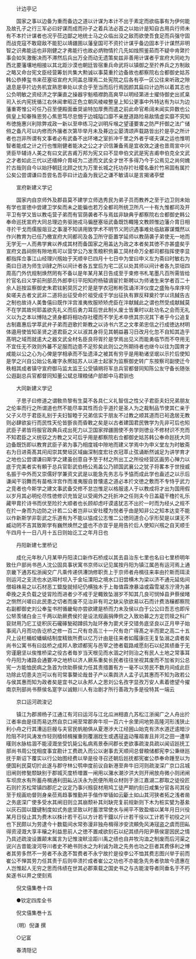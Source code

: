 <!-- { "loadSidebar": true } -->

　　计边亭记

　　国家之事以边备为重而备边之道以计谋为本计不出于素定而欲临事有为伊何能及故孔子之行三军必曰好谋而成而孙子之着兵法必首之以始计是知自古用兵行师未有不本扵计谋者也况乎莅边鄙之地统士马之众临出没之敌而欲使吾食足而兵强守固而战克寇不敢窥敌不能犯以靖疆圉以藩皇国可不资扵计谋乎备边固本于计谋然非明智之识弗能运也非刚健之才弗能行也故必炳物情扵几先如烛照鉴茹而不疑中肯綮扵事会如矢激衡决而不滞然后兵出万全而动无遗策矣兹非善用计谋者乎宣府大同屹为西北要藩壤地相接以其北距沙漠也朝廷皆宿重兵命武将以镇御之至扵养兵之方制敌之略又命台宪文臣经营筹划共集大勲诚以事莫重扵边备故也都察院右佥都御史姑苏韩公恭捧玺书来莅塞垣宣府大同盖总理焉二处宪院之后各有亭一区公往来听政之隙退息是亭扵边务机宜熟思审处以求合乎至当而后行焉因颜其扁曰计边所以着其志也公负明敏之资经济之学廉直之操器宇魁梧襟韵高爽早以明经第进士擢侍御史出贰臬司入长内宪抚循江右休闻聿昭正色立朝风棱峻整皇上知公更事中外特达有为以为边藩重寄惟公可任乃召至便殿面垂奨谕特加厚赉而遣之前此命官希阔未闻实异数也公佩皇上知眷殊恩劳心焦思笃尽忠悃于边城隘口靡不亲歴道路险易敌情虚实靡不究知布徳施惠兴利除弊戎政一新以至申练习之训明斥堠之望谨要害之防严扞御之法广储偫之备凡可以内修而外攘者次第毕举月未及朞边尘晏清颂声载路皆出扵是亭之所计者也岂非所谓有文事者必有武备不出环堵之室折冲千里之外者乎嗟夫谋之运也惟明智者能成之计之行也惟刚健者能决之公之才识信兼备焉是宜收效之速也昔周宣中兴贤臣毕辅诗人美之有曰文武吉甫万邦为宪又曰不显申伯文武是宪吉甫申伯克全文武之才者如此三代以还缙绅介胄岐为二途而文武全才世不多得乃今于公焉见之尚何媿扵古哉则自今以始抒朝廷北顾之忧为万里长城之托功存扵社稷名垂扵竹帛固有属扵公矣公尝谓谦曰吾尝名吾亭曰计边盍为我记之谦不敏请以是言揭诸亭壁

　　宣府新建义学记

　　国家内自京师外及郡县莫不建学立师选秀民为弟子员而教养之至于边卫则未始有学也宣徳中尝建卫学矣而未之能徧也若万全都司所统卫所凡一十有九惟都司及开平卫有学又皆以教屯营子弟而有官荫袭者不与焉兹非缺典乎都察院右佥都御史韩公奉命巡抚宣府大同总理边务驱驰戎马徧歴塞垣武备既饬輙隆文教顾惟边藩介胄日相寻扵干戈而儒服爼豆之事漫不知讲用致学术不明节义罔识遇事难处临敌寡谋慨然以作兴教育为已任乃檄宣府大同都司及各卫所守臣置学延师以教荫袭子弟使无一地而无学无一人而弗学兾以养成其材而备国家之用盖达为政之本者矣其徳不亦甚盛矣乎宣府文昌祠侧有隙地焉可以营学公乃发羡粮积赀募工简材命万全都司都指挥使李显都指挥佥事江山经理兴剏始于天顺辛巳四月十七日中为堂曰申义左为斋曰时敏右为斋曰日进为师生训肄之所以间计者各五堂后为宅二区以处其师以间计者各九崇垣四周高门外伉规制焕然罔有不备以是年某月某日告成至于束修书札笔墨凡百所需皆给扵官名曰义学前刑部员外郎李衍平阳知府杨辕谪宦扵斯聘以为师诸生来学者百二十余人廵按监察御史朱君铉躬奨厉之扵是是学衣冠彬彬弦诵洋洋仪度之盛殆与庠序埒矣嗟夫古者文武非二道将出征受命扵祖受成于学出征执有罪反释奠扵学以讯馘告古之制也故诗人美鲁僖曰既作泮宫淮夷攸服矫矫虎臣在泮献馘此之谓也然受成献馘莫不在学其故何耶盖欲先礼义而后勇力耳后世此制乆废士皆乗时以赴功名之会而无礼义以为之本以愽陆之贤身都将相功存社稷而不学无术卒偾其宗况其下者乎今公追复古制嘉惠后学萃武弁子弟而逰歌扵斯教之以诗书六艺之文孝弟忠信之行成徳达材明体邉用使皆知圣贤之道君臣之义以淑其身将见其朝益暮习日改月化忽不自知其造乎髙明之域而就逺大之器文武全材名臣良将胥扵是学焉出见义而能勇临节而不夺用无不宜任无不效则外蕃不足服而边患不足殄矣此则公之所期待者也继今以往为国育才咸能以公之心为心俾是学相承而不坠遗泽之被其有穷乎是用勒诸坚珉以示扵后使知是学之兴自公始公名雍字永熈姑苏人以进士起家为监察御史转广东按察司副使迁今秩相其成者镇守宣府御马监太监王公受镇朔将军总兵官都督同知陈公友守备长随张公遐副总兵官都督同知董公斌总理粮储户部郎中马君驯也

　　大同新建义学记

　　子思子曰修道之谓敎烝黎有生莫不各具仁义礼智信之性父子君臣夫妇兄弟朋友之伦率而行之所谓道也然不能尽率其性而合乎道扵是圣人为之裁制品节使其仁亲于父子义尽于君臣礼别于夫妇智睦于兄弟信实于朋友不过教之顺其道而已茍逸居无教则必肆欲妄行而民性天伦皆斵丧而昏斁之矣是以古者建国君民斆学为先非可后也矧武臣子弟皆将服官政典兵戎出死力以卫国家捍疆圉使不务学则徳业不修材识不充而不知君臣之义统驭之方教之又可后乎用是都察院右佥都御史姑苏韩公奉命廵抚大同边备既饬即以教育武臣子弟为事乃相度城中隙地而建义学焉中为申义堂左为时敏斋右为日进斋髙其闬闳崇其樊垣区域幽深制度宏壮衣冠萃止弦诵断然诚足为讲学育才之地也公尝谓谦曰斯学之建虽创意自予至于材之所出工之所役经营区画劳心殚力以底于完美者实有頼于总兵官彰武伯杨公焉盖公乃颕国武襄公之犹子将畧本于世授威名振于中外而又崇儒好学兼资文武是以能急先务志与予恊而成此学也盍述之以示后谦闻干羽舞而有苗格泮宫作而淮夷服自昔懐逺之道必本扵文徳之敷而不专恃乎武力之竞者也今斯学之建文事武备交修不怠岂惟足以格服逺人于以教成将才出为国用假以岁月其必明伦尽性徳修识充皆足以受阃外之托折冲之任则夫今日盖藴干橹扵礼乐藏甲胄扵诗书而伏至险扵大顺者也长顾却虑吁谟逺犹志不出扵一时而为经乆之规不在扵一身而为边防之计若二公者岂非以安社稷为悦者乎由是知非公之知本达变不能以作新斯学非彰武之乐道有为不能以恊成公志惟二公徳同道合心孚形契是以谋无不臧动罔不吉其致斯学有巍然焕然之盛也不亦宜乎是用告扵后人使知兴剏之自天顺壬午四月十一日八月十五日则始讫工之年月日也

　　丹阳新建七里桥记

　　成化元年秋八月某甲丹阳渎口新作石桥成以其去县治东七里也名曰七里桥明年致仕户部尚书邑人沈公固具事状寓书京师以记见属按丹阳为镇江属邑有运河焉上通京畿下通苏松浙闽交广凡乘传递供漕饷修职贡上于京师者舟楫往来率由扵斯而珥渎则运河之支流也水达珥村坝入于金坛溧阳之境水口旧尝横木为梁以济不通元延佑间僧祖袾易之以石材恶工盬旋就倾圮仍横独木于上毎值霖潦暴溢或霜雪凝冻泞滑为甚牵挽之夫负载之徒冐险而进者少不戒于足輙致坠溺岁不知其几良可悯悼县尹蔡侯暏之恻然兴嗟曰此民患之切者而废不见治非有司之缺尖欤欲易以石而计费浩穣都察院右副都御史刘公奉玺书拊循畿甸亦尝欲建是桥而力未及侯以白于公公曰吾志也即斥公帑羡储白金三千两以助厥费侯扵是设法规画捐俸赀之入致劝募之方定罚赎之科广裒财用乃庀工徒积灰石礲硺甃砌蹲鸱为趾环券为窦犬牙交错务底坚良以正月甲子始事阅八月而功告讫桥之修一百二尺有竒高三十一尺有竒广得髙之半而窦之高二十五尺上设栏楯蛟蟠螭结制度精致所费以亿万计由是往来者如履康庄无复坠溺之虞者矣尚书公寓书有曰兹桥之成邦人歌颂都宪与邑宰之徳者载路咸愿刻石以纪其绩垂于无穷谨磨坚以俟惟桥梁之役古者毎岁当天根见而水涸之时则治之有民人土地之常事耳今丹阳为诸路会通要冲之地桥以济人厥系重矣长民者往往坐视其废而不加省刘公总宪一方能恤民病之急首为佽助蔡侯力任其责措置有方一毫不以劳民不数月间成此巨功除此切患夫岂可以有司常事槩论哉昔子产以乘舆济人孟子讥其惠而不知为政若公与侯其惠而知为政者矣是宜书之以永邦人之思刘公名孜字显孜万安人素着徳望今擢南京刑部尚书蔡侯名寔字以诚鲸川人有治剧才所行善政为多是役特其一端云

　　京口运河疏浚记

　　镇江为郡濒杨子江通江有河曰运河与江北瓜洲相直凢苏松江浙闽广之人舟出扵江者率由是径而易达然自京口闸至常郡奔牛坝一百六十余里间地势高隆河形浅狭止利小舟之行其漕运巨艘与夫官民帆舶俱从夏港渉大江经圌山始克有济水道迂逺暗沙险阻不时风涛发作轻则樯倾楫摧重则覆溺戕生或遇冦盗动罹刼害且并河之田一遭旱暵则水脉枯涸不能浸溉坐受饥毙公私病焉景泰间郡长吏欲事疏浚具疏以闻诏廵抚工部尚书周公忱相度事宜勘计工费疏入而公以谢事去天顺间总督粮储都宪李公秉继廵抚于斯诏下覆实以行公始图经费以举是役寻召还朝后廵抚都宪崔公恭奉命踵至以为便国利民莫切扵此遂与郡守林公鹗申度前议自新港至奔牛旧河则疏浚深广京口吕城旧闸则修甃颓缺别于郡城灭度桥増置一闸用以潴水潮汐洪大则开闸放舟微小则闭闸车坝庶水有所蓄舟楫通利田畆沾沃永为民便所用众材则于浙江嘉湖二郡取之徒役匠石则扵苏松常镇四郡庀之议定乃事兴剏裒材用鸠工徒严期约刻日咸集分官各司其役至于规画劝督则身亲莅焉趋事惟勤并手偕作举锸如云斸土如山其河狭者拓之浅者凿之务底深广使多受水其闸旧则立其崩颓补其刓缺完复前规新则下木为桩实甓为基絫以灰石固以鐡键制度如式务底坚致以时蓄泄常使水与闸平不致盈缩以某年月日兴役某月日役止其为费木以株计若干石以方计若干鐡以斤计若干役以工计若干初役之兴也下民颇以为劳逮今十数载间水常弥漫非独舟楫得渉安流頼免风涛冦盗之虞而田畆得资浸溉大享丰穣之利益思前人之徳不置咸欲刻石以纪其绩丹阳尹蔡侯寔因民之情乃具述疏浚设置颠末属言为记惟浚畎浍距川禹之绩也自井牧沟洫之制废而后河渠之说兴古昔能浚河导川者史不絶书则水之为利诚为政之先务也功之巨者其费侈利之愽者其劳多然不一劳者不永逸不暂费者不永宁故扵是役李公不恤其费志图兴举于前而崔公不惮其劳力任其责于后则卒溃扵成者崔公之功也不亦能急先务者欤故今遗惠在人岂惟起人无穷之思而伟绩在世其必郡乘载之国史书之与古能浚导者同垂名于不朽矣遂书以畀之使刻焉

　　倪文僖集巻十四

　　●钦定四库全书

　　倪文僖集巻十五

　　（明）倪谦 撰

　　○记富

　　春清隠记

